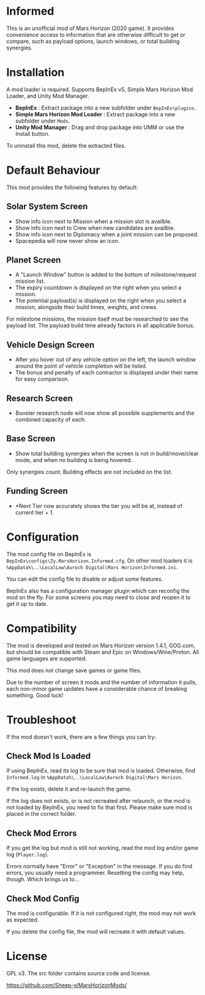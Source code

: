 # Informed #

This is an unofficial mod of Mars Horizon (2020 game).
It provides convenience access to information that are otherwise difficult to get or compare,
such as payload options, launch windows, or total building synergies.


# Installation #

A mod loader is required.
Supports BepInEx v5, Simple Mars Horizon Mod Loader, and Unity Mod Manager.

* **BepInEx** : Extract package into a new subfolder under `BepInEx\plugins`.
* **Simple Mars Horizon Mod Loader** : Extract package into a new subfolder under `Mods`.
* **Unity Mod Manager** : Drag and drop package into UMM or use the Install button.

To uninstall this mod, delete the extracted files.


# Default Behaviour #

This mod provides the following features by default:

## Solar System Screen ##

* Show info icon next to Mission when a mission slot is availble.
* Show info icon next to Crew when new candidates are availble.
* Show info icon next to Diplomacy when a joint mission can be proposed.
* Spacepedia will now never show an icon.

## Planet Screen ##

* A "Launch Window" button is added to the bottom of milestone/request mission list.
* The expiry countdown is displayed on the right when you select a mission.
* The potential payload(s) is displayed on the right when you select a mission, alongside their build times, weights, and crews.

For milestone missions, the mission itself must be researched to see the payload list.
The payload build time already factors in all applicable bonus.

## Vehicle Design Screen ##

* After you hover out of any vehicle option on the left, the launch window around the point of vehicle completion will be listed.
* The bonus and penalty of each contractor is displayed under their name for easy comparison.

## Research Screen ##

* Booster research node will now show all possible supplements and the combined capacity of each.

## Base Screen ##

* Show total building synergies when the screen is not in build/move/clear mode, and when no building is being hovered.

Only synergies count.  Building effects are not included on the list.

## Funding Screen ##

* *Next Tier now accurately shows the tier you will be at, instead of current tier + 1.


# Configuration #

The mod config file on BepInEx is `BepInEx\configs\Zy.MarsHorizon.Informed.cfg`.
On other mod loaders it is `%AppData%\..\LocalLow\Auroch Digital\Mars Horizon\Informed.ini`.

You can edit the config file to disable or adjust some features.

BepInEx also has a configuration manager plugin which can reconfig the mod on the fly.
For some screens you may need to close and reopen it to get it up to date.


# Compatibility #

The mod is developed and tested on Mars Horizon version 1.4.1, GOG.com,
but should be compatible with Steam and Epic on Windows/Wine/Proton.
All game languages are supported.

This mod does not change save games or game files.

Due to the number of screen it mods and the number of information it pulls,
each non-minor game updates have a considerable chance of breaking something.
Good luck!


# Troubleshoot #

If the mod doesn't work, there are a few things you can try:

## Check Mod Is Loaded

If using BepInEx, read its log to be sure that mod is loaded.
Otherwise, find `Informed.log` in `%AppData%\..\LocalLow\Auroch Digital\Mars Horizon`.

If the log exists, delete it and re-launch the game.

If the log does not exists, or is not recreated after relaunch, or the mod is not loaded by BepInEx,
you need to fix that first.  Please make sure mod is placed in the correct folder.

## Check Mod Errors

If you get the log but mod is still not working, read the mod log and/or game log (`Player.log`).

Errors normally have "Error" or "Exception" in the message.
If you do find errors, you usually need a programmer.
Resetting the config may help, though.  Which brings us to...

## Check Mod Config

The mod is configurable.  If it is not configured right, the mod may not work as expected.

If you delete the config file, the mod will recreate it with default values.


# License #

GPL v3.  The src folder contains source code and license.

https://github.com/Sheep-y/MarsHorizonMods/